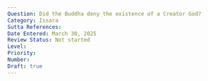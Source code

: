 ```yaml
---
Question: Did the Buddha deny the existence of a Creator God?
Category: Issara
Sutta References:
Date Entered: March 30, 2025
Review Status: Not started
Level: 
Priority: 
Number: 
Draft: true
---
```

